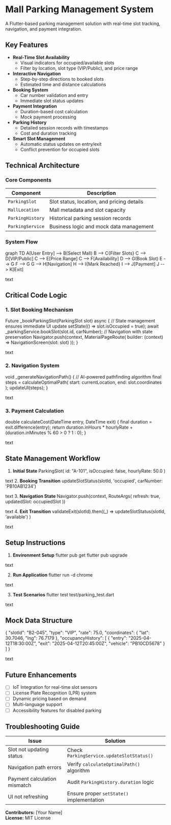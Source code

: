 # Mall Parking Management System

A Flutter-based parking management solution with real-time slot tracking, navigation, and payment integration.

## Key Features
- **Real-Time Slot Availability**
  - Visual indicators for occupied/available slots
  - Filter by location, slot type (VIP/Public), and price range
- **Interactive Navigation**
  - Step-by-step directions to booked slots
  - Estimated time and distance calculations
- **Booking System**
  - Car number validation and entry
  - Immediate slot status updates
- **Payment Integration**
  - Duration-based cost calculation
  - Mock payment processing
- **Parking History**
  - Detailed session records with timestamps
  - Cost and duration tracking
- **Smart Slot Management**
  - Automatic status updates on entry/exit
  - Conflict prevention for occupied slots

## Technical Architecture

### Core Components
| Component          | Description                                  |
|--------------------|----------------------------------------------|
| `ParkingSlot`      | Slot status, location, and pricing details   |
| `MallLocation`     | Mall metadata and slot capacity              |
| `ParkingHistory`   | Historical parking session records           |
| `ParkingService`   | Business logic and mock data management      |

### System Flow
graph TD
A[User Entry] --> B(Select Mall)
B --> C{Filter Slots}
C --> D[VIP/Public]
C --> E[Price Range]
C --> F[Availability]
D --> G(Book Slot)
E --> G
F --> G
G --> H[Navigation]
H --> I{Mark Reached}
I --> J[Payment]
J --> K[Exit]

text

## Critical Code Logic

### 1. Slot Booking Mechanism
Future<void> _bookParkingSlot(ParkingSlot slot) async {
// State management ensures immediate UI update
setState(() => slot.isOccupied = true);
await _parkingService.bookSlot(slot.id, carNumber);
// Navigation with state preservation
Navigator.push(context, MaterialPageRoute(
builder: (context) => NavigationScreen(slot: slot)
));
}

text

### 2. Navigation System
void _generateNavigationPath() {
// AI-powered pathfinding algorithm
final steps = calculateOptimalPath(
start: currentLocation,
end: slot.coordinates
);
updateUI(steps);
}

text

### 3. Payment Calculation
double calculateCost(DateTime entry, DateTime exit) {
final duration = exit.difference(entry);
return duration.inHours * hourlyRate +
(duration.inMinutes % 60 > 0 ? 1 : 0);
}

text

## State Management Workflow
1. **Initial State**
ParkingSlot(
id: "A-101",
isOccupied: false,
hourlyRate: 50.0
)

text
2. **Booking Transition**
updateSlotStatus(slotId, 'occupied', carNumber: 'PB10AB1234')

text
3. **Navigation State**
Navigator.push(context, RouteArgs(
refresh: true,
updatedSlot: occupiedSlot
))

text
4. **Exit Transition**
validateExit(slotId).then((_) =>
updateSlotStatus(slotId, 'available')
)

text

## Setup Instructions

1. **Environment Setup**
flutter pub get
flutter pub upgrade

text

2. **Run Application**
flutter run -d chrome

text

3. **Test Scenarios**
flutter test test/parking_test.dart

text

## Mock Data Structure
{
"slotId": "B2-045",
"type": "VIP",
"rate": 75.0,
"coordinates": {
"lat": 30.7046,
"lng": 76.7179
},
"occupancyHistory": [
{
"entry": "2025-04-12T18:30:00Z",
"exit": "2025-04-12T20:45:00Z",
"vehicle": "PB10CD5678"
}
]
}

text

## Future Enhancements
- [ ] IoT Integration for real-time slot sensors
- [ ] License Plate Recognition (LPR) system
- [ ] Dynamic pricing based on demand
- [ ] Multi-language support
- [ ] Accessibility features for disabled parking

## Troubleshooting Guide

| Issue                          | Solution                                   |
|--------------------------------|--------------------------------------------|
| Slot not updating status       | Check `ParkingService.updateSlotStatus()`  |
| Navigation path errors         | Verify `calculateOptimalPath()` algorithm  |
| Payment calculation mismatch   | Audit `ParkingHistory.duration` logic      |
| UI not refreshing              | Ensure proper `setState()` implementation  |

**Contributors:** [Your Name]  
**License:** MIT License